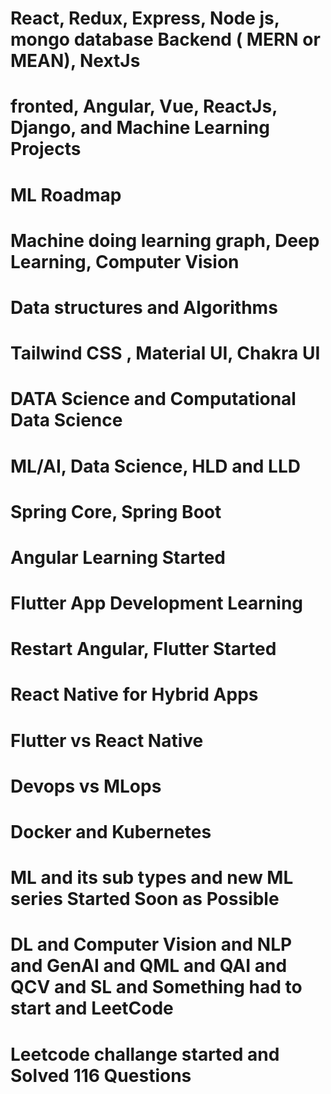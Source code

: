#  React, Redux, Express, Node js, mongo database Backend   ( MERN or MEAN), NextJs
# fronted, Angular, Vue, ReactJs, Django, and Machine Learning Projects
# ML Roadmap
# Machine doing learning graph, Deep Learning, Computer Vision
# Data structures and Algorithms
# Tailwind CSS , Material UI, Chakra UI 
# DATA Science and Computational Data Science
# ML/AI, Data Science, HLD and LLD
# Spring Core, Spring Boot
# Angular Learning Started
# Flutter App Development Learning
# Restart Angular, Flutter Started
# React Native for Hybrid Apps
# Flutter vs React Native
# Devops vs MLops
# Docker and Kubernetes
# ML and its sub types and  new ML series Started Soon as Possible
# DL and Computer Vision and NLP and GenAI and QML and QAI and QCV and SL and Something had to start and LeetCode
# Leetcode challange started and Solved 116 Questions





